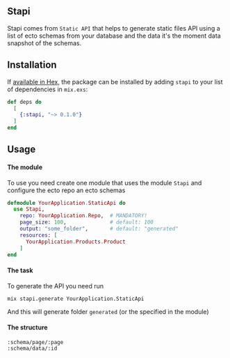 ## Stapi

Stapi comes from `Static API` that helps to generate static files API using a list of ecto schemas from your database and
the data it's the moment data snapshot of the schemas.



## Installation

If [available in Hex](https://hex.pm/packages/stapi), the package can be installed
by adding `stapi` to your list of dependencies in `mix.exs`:

```elixir
def deps do
  [
    {:stapi, "~> 0.1.0"}
  ]
end
```

## Usage

#### The module

To use you need create one module that uses the module `Stapi` and configure the ecto repo an ecto schemas

```elixir
defmodule YourApplication.StaticApi do
  use Stapi,
    repo: YourApplication.Repo,  # MANDATORY!
    page_size: 100,              # default: 100
    output: "some_folder",       # default: "generated"
    resources: [
      YourApplication.Products.Product
    ]
end
```

#### The task

To generate the API you need run

```
mix stapi.generate YourApplication.StaticApi
```

And this will generate folder `generated` (or the specified in the module)

#### The structure

```
:schema/page/:page
:schema/data/:id
```
